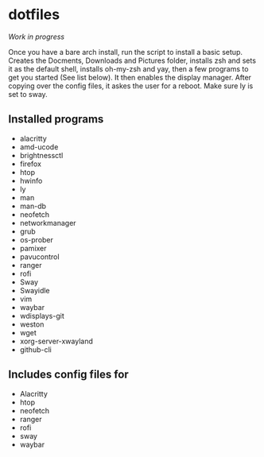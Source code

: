 # dotfiles
*Work in progress*

Once you have a bare arch install, run the script to install a basic setup. Creates the Docments, Downloads and Pictures folder, installs zsh and sets it as the default shell, installs oh-my-zsh and yay, then a few programs to get you started (See list below). It then enables the display manager. After copying over the config files, it askes the user for a reboot. Make sure ly is set to sway.

## Installed programs
* alacritty
* amd-ucode
* brightnessctl
* firefox
* htop
* hwinfo
* ly
* man
* man-db
* neofetch
* networkmanager
* grub
* os-prober
* pamixer
* pavucontrol
* ranger
* rofi
* Sway
* Swayidle
* vim
* waybar
* wdisplays-git
* weston
* wget
* xorg-server-xwayland
* github-cli

## Includes config files for 
* Alacritty
* htop
* neofetch
* ranger
* rofi
* sway
* waybar


